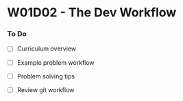 # W01D02 - The Dev Workflow

### To Do
- [ ] Curriculum overview
- [ ] Example problem workflow
- [ ] Problem solving tips
- [ ] Review git workflow



























